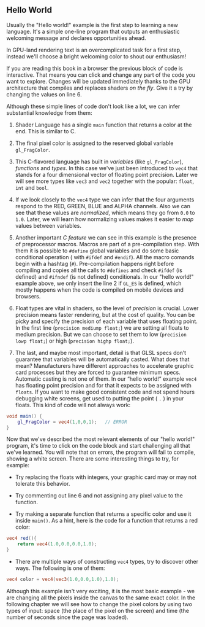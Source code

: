 ## Hello World

Usually the "Hello world!" example is the first step to learning a new language. It's a simple one-line program that outputs an enthusiastic welcoming message and declares opportunities ahead. 

In GPU-land rendering text is an overcomplicated task for a first step, instead we'll choose a bright welcoming color to shout our enthusiasm!

<div class="codeAndCanvas" data="hello_world.frag"></div>
 
If you are reading this book in a browser the previous block of code is interactive. That means you can click and change any part of the code you want to explore. Changes will be updated immediately thanks to the GPU architecture that compiles and replaces shaders *on the fly*. Give it a try by changing the values on line 6.

Although these simple lines of code don't look like a lot, we can infer substantial knowledge from them:

1. Shader Language has a single ```main``` function that returns a color at the end. This is similar to C.

2. The final pixel color is assigned to the reserved global variable ```gl_FragColor```.

3. This C-flavored language has built in *variables* (like ```gl_FragColor```), *functions* and *types*. In this case we've just been introduced to ```vec4``` that stands for a four dimensional vector of floating point precision. Later we will see more types like ```vec3``` and ```vec2``` together with the popular: ```float```, ```int``` and ```bool```.

4. If we look closely to the ```vec4``` type we can infer that the four arguments respond to the RED, GREEN, BLUE and ALPHA channels. Also we can see that these values are *normalized*, which means they go from ```0.0``` to ```1.0```. Later, we will learn how normalizing values makes it easier to *map* values between variables. 

5. Another important *C feature* we can see in this example is the presence of preprocessor macros. Macros are part of a pre-compilation step. With them it is possible to ```#define``` global variables and do some basic conditional operation ( with ```#ifdef``` and ```#endif```). All the macro comands begin with a hashtag (```#```). Pre-compilation happens right before compiling and copies all the calls to ```#defines``` and check ```#ifdef``` (is defined) and ```#ifndef``` (is not defined) conditionals. In our "hello world!" example above, we only insert the line 2 if ```GL_ES``` is defined, which mostly happens when the code is compiled on mobile devices and browsers.

6. Float types are vital in shaders, so the level of *precision* is crucial. Lower precision means faster rendering, but at the cost of quality. You can be picky and specify the precision of each variable that uses floating point. In the first line (```precision mediump float;```) we are setting all floats to medium precision. But we can choose to set them to low (```precision lowp float;```) or high (```precision highp float;```).

7. The last, and maybe most important, detail is that GLSL specs don’t guarantee that variables will be automatically casted. What does that mean? Manufacturers have different approaches to accelerate graphic card processes but they are forced to guarantee minimum specs. Automatic casting is not one of them. In our “hello world!” example ```vec4``` has floating point precision and for that it expects to be assigned with ```floats```. If you want to make good consistent code and not spend hours debugging white screens, get used to putting the point ( ```.``` ) in your floats. This kind of code will not always work:

```glsl
void main() {
	gl_FragColor = vec4(1,0,0,1);	// ERROR
}
```

Now that we've described the most relevant elements of our "hello world!" program, it's time to click on the code block and start challenging all that we've learned. You will note that on errors, the program will fail to compile, showing a white screen. There are some interesting things to try, for example:

* Try replacing the floats with integers, your graphic card may or may not tolerate this behavior.

* Try commenting out line 6 and not assigning any pixel value to the function.

* Try making a separate function that returns a specific color and use it inside ```main()```. As a hint, here is the code for a function that returns a red color:

```glsl
vec4 red(){
    return vec4(1.0,0.0,0.0,1.0);
}
```

* There are multiple ways of constructing ```vec4``` types, try to discover other ways. The following is one of them:

```glsl
vec4 color = vec4(vec3(1.0,0.0,1.0),1.0);
```

Although this example isn't very exciting, it is the most basic example - we are changing all the pixels inside the canvas to the same exact color. In the following chapter we will see how to change the pixel colors by using two types of input: space (the place of the pixel on the screen) and time (the number of seconds since the page was loaded). 

